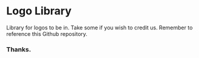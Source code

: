 # Logo Library
Library for logos to be in.
Take some if you wish to credit us.
Remember to reference this Github repository.
### Thanks.
